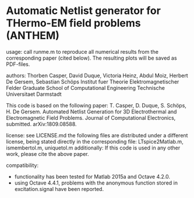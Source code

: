 # Automatic Netlist generator for THermo-EM field problems (ANTHEM)

usage: call runme.m to reproduce all numerical results from the corresponding paper (cited below). The resulting plots will be saved as PDF-files.

authors:
Thorben Casper, David Duque, Victoria Heinz, Abdul Moiz, Herbert De Gersem, Sebastian Schöps
Institut fuer Theorie Elektromagnetischer Felder
Graduate School of Computational Engineering
Technische Universitaet Darmstadt

This code is based on the following paper:
T. Casper, D. Duque, S. Schöps, H. De Gersem. Automated Netlist Generation
for 3D Electrothermal and Electromagnetic Field Problems. Journal of 
Computational Electronics, submitted. arXiv:1809.08588.

license: see LICENSE.md
         the following files are distributed under a different license, being stated directly in the corresponding file:
         LTspice2Matlab.m, ismembertol.m, uniquetol.m
additionally: If this code is used in any other work, please cite the above paper.

compatibility:
- functionality has been tested for Matlab 2015a and Octave 4.2.0.
- using Octave 4.4.1, problems with the anonymous function stored in excitation.signal have been reported.
